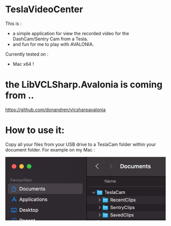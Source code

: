 # TeslaVideoCenter

This is :
- a simple application for view the recorded video for the DashCam/Sentry Cam from a Tesla.
- and fun for me to play with AVALONIA.

Currently tested on :
- Mac x64 !

# the LibVCLSharp.Avalonia is coming from ..
https://github.com/donandren/vlcsharpavalonia

# How to use it:
Copy all your files from your USB drive to a TeslaCam folder within your document folder.
For example on my Mac :

![Tesla Cam in Finder](README.assets/finder.png)
